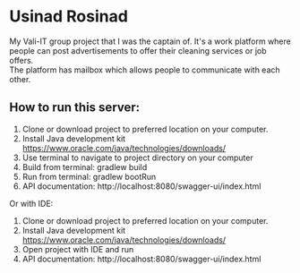 # Usinad Rosinad
My Vali-IT group project that I was the captain of. It's a work platform where people can post advertisements to offer their cleaning services or job offers.   
The platform has mailbox which allows people to communicate with each other.

## How to run this server:
1) Clone or download project to preferred location on your computer.
2) Install Java development kit https://www.oracle.com/java/technologies/downloads/
3) Use terminal to navigate to project directory on your computer
4) Build from terminal: gradlew build
5) Run from terminal: gradlew bootRun
6) API documentation: http://localhost:8080/swagger-ui/index.html

Or with IDE: 
1) Clone or download project to preferred location on your computer.
2) Install Java development kit https://www.oracle.com/java/technologies/downloads/
3) Open project with IDE and run
4) API documentation: http://localhost:8080/swagger-ui/index.html
